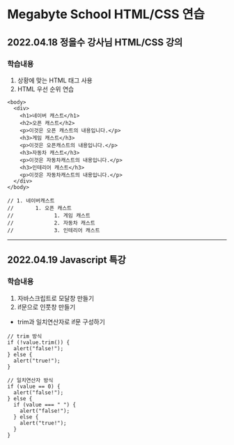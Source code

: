 # Megabyte School HTML/CSS 연습

## 2022.04.18 정을수 강사님 HTML/CSS 강의
### 학습내용
1. 상황에 맞는 HTML 태그 사용
1. HTML 우선 순위 연습
```
<body>
  <div>
    <h1>네이버 캐스트</h1>
    <h2>오픈 캐스트</h2>
    <p>이것은 오픈 캐스트의 내용입니다.</p>
    <h3>게임 캐스트</h3>
    <p>이것은 오픈캐스트의 내용입니다.</p>
    <h3>자동차 캐스트</h3>
    <p>이것은 자동차캐스트의 내용입니다.</p>
    <h3>인테리어 캐스트</h3>
    <p>이것은 자동차캐스트의 내용입니다.</p>
  </div>
</body>

// 1. 네이버캐스트
//       1. 오픈 캐스트
//             1. 게임 캐스트
//             2. 자동차 캐스트
//             3. 인테리어 캐스트
```
---
## 2022.04.19 Javascript 특강
### 학습내용
1. 자바스크립트로 모달창 만들기
1. if문으로 인풋창 만들기
- trim과 일치연산자로 if문 구성하기
```
// trim 방식
if (!value.trim()) {
  alert("false!");
} else {
  alert("true!");
}

// 일치연산자 방식
if (value == 0) {
  alert("false!");
} else {
  if (value === " ") {
    alert("false!");
  } else {
    alert("true!");
  }
}
```